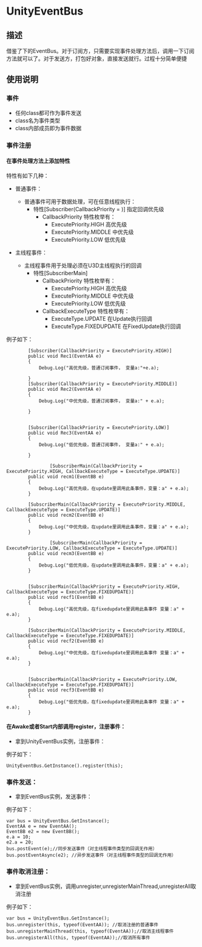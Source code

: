 # UnityEventBus

## 描述
借鉴了下的EventBus。对于订阅方，只需要实现事件处理方法后，调用一下订阅方法就可以了。对于发送方，打包好对象，直接发送就行。过程十分简单便捷

## 使用说明

### 事件
- 任何class都可作为事件发送
- class名为事件类型
- class内部成员即为事件数据

### 事件注册

#### 在事件处理方法上添加特性
特性有如下几种：
- 普通事件：
    - 普通事件可用于数据处理，可在任意线程执行：
        - 特性[Subscriber(CallbackPriority = )] 指定回调优先级
            - CallbackPriority 特性枚举有：
                - ExecutePriority.HIGH 高优先级
                - ExecutePriority.MIDDLE 中优先级
                - ExecutePriority.LOW 低优先级

- 主线程事件：
     - 主线程事件用于处理必须在U3D主线程执行的回调
        - 特性[SubscriberMain]
            - CallbackPriority 特性枚举有：
                - ExecutePriority.HIGH 高优先级
                - ExecutePriority.MIDDLE 中优先级
                - ExecutePriority.LOW 低优先级
            - CallbackExecuteType 特性枚举有：
                - ExecuteType.UPDATE 在Update执行回调
                - ExecuteType.FIXEDUPDATE 在FixedUpdate执行回调

例子如下：

```
        [Subscriber(CallbackPriority = ExecutePriority.HIGH)]
        public void Rec1(EventAA e)
        {
            Debug.Log("高优先级，普通订阅事件， 变量a:"+e.a);

        }
        [Subscriber(CallbackPriority = ExecutePriority.MIDDLE)]
        public void Rec2(EventAA e)
        {
            Debug.Log("中优先级，普通订阅事件， 变量a:" + e.a);

        }


        [Subscriber(CallbackPriority = ExecutePriority.LOW)]
        public void Rec3(EventAA e)
        {
            Debug.Log("低优先级，普通订阅事件， 变量a:" + e.a);

        }

                [SubscriberMain(CallbackPriority = ExecutePriority.HIGH, CallbackExecuteType = ExecuteType.UPDATE)]
        public void recm1(EventBB e)
        {
            Debug.Log("高优先级，在update里调用此条事件，变量：a" + e.a);
        }

        [SubscriberMain(CallbackPriority = ExecutePriority.MIDDLE, CallbackExecuteType = ExecuteType.UPDATE)]
        public void recm2(EventBB e)
        {
            Debug.Log("中优先级，在update里调用此条事件，变量：a" + e.a);
        }

                [SubscriberMain(CallbackPriority = ExecutePriority.LOW, CallbackExecuteType = ExecuteType.UPDATE)]
        public void recm3(EventBB e)
        {
            Debug.Log("低优先级，在update里调用此条事件，变量：a" + e.a);
        }


        [SubscriberMain(CallbackPriority = ExecutePriority.HIGH, CallbackExecuteType = ExecuteType.FIXEDUPDATE)]
        public void recf1(EventBB e)
        {
            Debug.Log("高优先级，在fixedupdate里调用此条事件 变量：a" + e.a);
        }

        [SubscriberMain(CallbackPriority = ExecutePriority.MIDDLE, CallbackExecuteType = ExecuteType.FIXEDUPDATE)]
        public void recf2(EventBB e)
        {
            Debug.Log("中优先级，在fixedupdate里调用此条事件 变量：a" + e.a);
        }


        [SubscriberMain(CallbackPriority = ExecutePriority.LOW, CallbackExecuteType = ExecuteType.FIXEDUPDATE)]
        public void recf3(EventBB e)
        {
            Debug.Log("低优先级，在fixedupdate里调用此条事件 变量：a" + e.a);
        }
```

#### 在Awake或者Start内部调用register，注册事件：
- 拿到UnityEventBus实例，注册事件：

例子如下：
```
UnityEventBus.GetInstance().register(this);
```

### 事件发送：
- 拿到EventBus实例，发送事件：

例子如下：
```
var bus = UnityEventBus.GetInstance();
EventAA e = new EventAA();
EventBB e2 = new EventBB();
e.a = 10;
e2.a = 20;
bus.postEvent(e);//同步发送事件（对主线程事件类型的回调无作用）
bus.postEventAsync(e2); //异步发送事件（对主线程事件类型的回调无作用）
```

### 事件取消注册：
- 拿到EventBus实例，调用unregister,unregisterMainThread,unregisterAll取消注册

例子如下：
```
var bus = UnityEventBus.GetInstance();
bus.unregister(this, typeof(EventAA)); //取消注册的普通事件
bus.unregisterMainThread(this, typeof(EventAA));//取消主线程事件
bus.unregisterAll(this, typeof(EventAA));//取消所有事件
```
